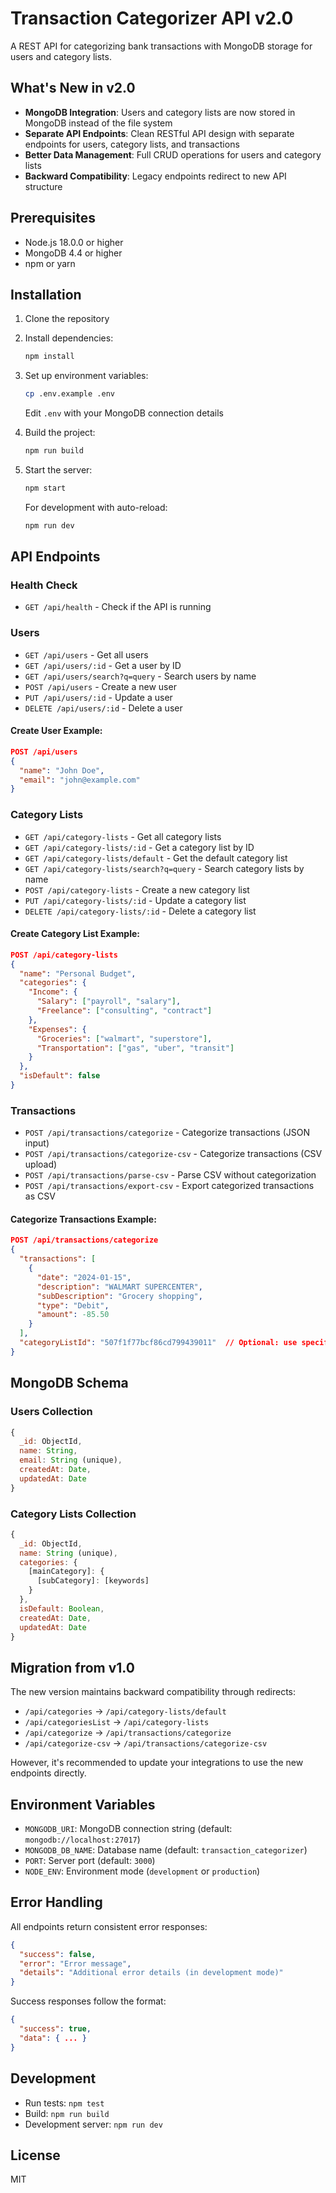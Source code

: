 # Transaction Categorizer API v2.0

A REST API for categorizing bank transactions with MongoDB storage for users and category lists.

## What's New in v2.0

- **MongoDB Integration**: Users and category lists are now stored in MongoDB instead of the file system
- **Separate API Endpoints**: Clean RESTful API design with separate endpoints for users, category lists, and transactions
- **Better Data Management**: Full CRUD operations for users and category lists
- **Backward Compatibility**: Legacy endpoints redirect to new API structure

## Prerequisites

- Node.js 18.0.0 or higher
- MongoDB 4.4 or higher
- npm or yarn

## Installation

1. Clone the repository
2. Install dependencies:
   ```bash
   npm install
   ```

3. Set up environment variables:
   ```bash
   cp .env.example .env
   ```
   Edit `.env` with your MongoDB connection details

4. Build the project:
   ```bash
   npm run build
   ```

5. Start the server:
   ```bash
   npm start
   ```

   For development with auto-reload:
   ```bash
   npm run dev
   ```

## API Endpoints

### Health Check
- `GET /api/health` - Check if the API is running

### Users
- `GET /api/users` - Get all users
- `GET /api/users/:id` - Get a user by ID
- `GET /api/users/search?q=query` - Search users by name
- `POST /api/users` - Create a new user
- `PUT /api/users/:id` - Update a user
- `DELETE /api/users/:id` - Delete a user

#### Create User Example:
```json
POST /api/users
{
  "name": "John Doe",
  "email": "john@example.com"
}
```

### Category Lists
- `GET /api/category-lists` - Get all category lists
- `GET /api/category-lists/:id` - Get a category list by ID
- `GET /api/category-lists/default` - Get the default category list
- `GET /api/category-lists/search?q=query` - Search category lists by name
- `POST /api/category-lists` - Create a new category list
- `PUT /api/category-lists/:id` - Update a category list
- `DELETE /api/category-lists/:id` - Delete a category list

#### Create Category List Example:
```json
POST /api/category-lists
{
  "name": "Personal Budget",
  "categories": {
    "Income": {
      "Salary": ["payroll", "salary"],
      "Freelance": ["consulting", "contract"]
    },
    "Expenses": {
      "Groceries": ["walmart", "superstore"],
      "Transportation": ["gas", "uber", "transit"]
    }
  },
  "isDefault": false
}
```

### Transactions
- `POST /api/transactions/categorize` - Categorize transactions (JSON input)
- `POST /api/transactions/categorize-csv` - Categorize transactions (CSV upload)
- `POST /api/transactions/parse-csv` - Parse CSV without categorization
- `POST /api/transactions/export-csv` - Export categorized transactions as CSV

#### Categorize Transactions Example:
```json
POST /api/transactions/categorize
{
  "transactions": [
    {
      "date": "2024-01-15",
      "description": "WALMART SUPERCENTER",
      "subDescription": "Grocery shopping",
      "type": "Debit",
      "amount": -85.50
    }
  ],
  "categoryListId": "507f1f77bcf86cd799439011"  // Optional: use specific category list
}
```

## MongoDB Schema

### Users Collection
```javascript
{
  _id: ObjectId,
  name: String,
  email: String (unique),
  createdAt: Date,
  updatedAt: Date
}
```

### Category Lists Collection
```javascript
{
  _id: ObjectId,
  name: String (unique),
  categories: {
    [mainCategory]: {
      [subCategory]: [keywords]
    }
  },
  isDefault: Boolean,
  createdAt: Date,
  updatedAt: Date
}
```

## Migration from v1.0

The new version maintains backward compatibility through redirects:
- `/api/categories` → `/api/category-lists/default`
- `/api/categoriesList` → `/api/category-lists`
- `/api/categorize` → `/api/transactions/categorize`
- `/api/categorize-csv` → `/api/transactions/categorize-csv`

However, it's recommended to update your integrations to use the new endpoints directly.

## Environment Variables

- `MONGODB_URI`: MongoDB connection string (default: `mongodb://localhost:27017`)
- `MONGODB_DB_NAME`: Database name (default: `transaction_categorizer`)
- `PORT`: Server port (default: `3000`)
- `NODE_ENV`: Environment mode (`development` or `production`)

## Error Handling

All endpoints return consistent error responses:

```json
{
  "success": false,
  "error": "Error message",
  "details": "Additional error details (in development mode)"
}
```

Success responses follow the format:

```json
{
  "success": true,
  "data": { ... }
}
```

## Development

- Run tests: `npm test`
- Build: `npm run build`
- Development server: `npm run dev`

## License

MIT
